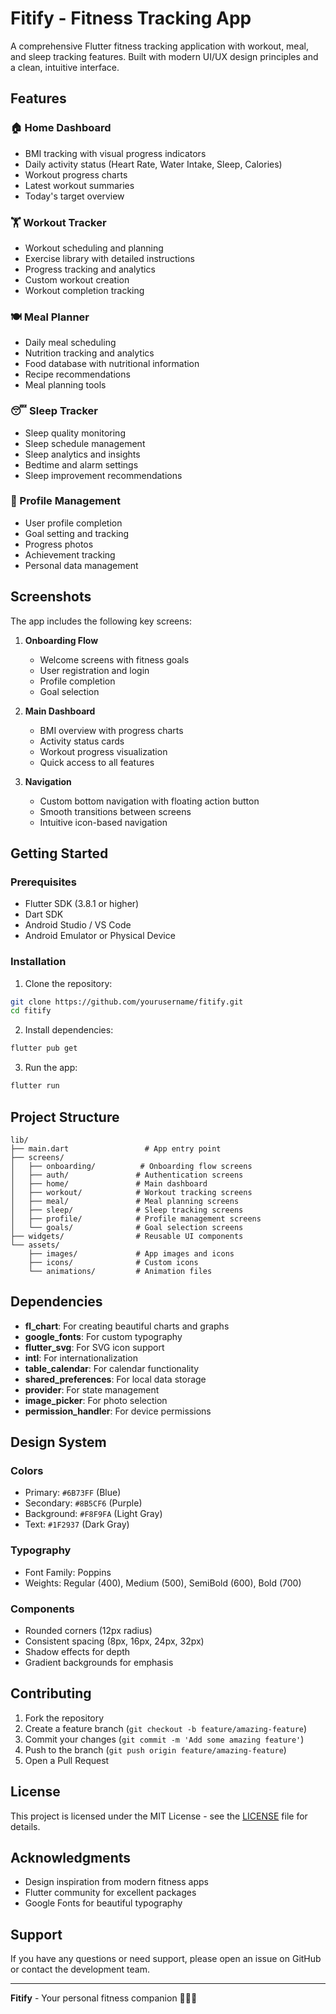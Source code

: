 # Fitify - Fitness Tracking App

A comprehensive Flutter fitness tracking application with workout, meal, and sleep tracking features. Built with modern UI/UX design principles and a clean, intuitive interface.

## Features

### 🏠 Home Dashboard
- BMI tracking with visual progress indicators
- Daily activity status (Heart Rate, Water Intake, Sleep, Calories)
- Workout progress charts
- Latest workout summaries
- Today's target overview

### 🏋️ Workout Tracker
- Workout scheduling and planning
- Exercise library with detailed instructions
- Progress tracking and analytics
- Custom workout creation
- Workout completion tracking

### 🍽️ Meal Planner
- Daily meal scheduling
- Nutrition tracking and analytics
- Food database with nutritional information
- Recipe recommendations
- Meal planning tools

### 😴 Sleep Tracker
- Sleep quality monitoring
- Sleep schedule management
- Sleep analytics and insights
- Bedtime and alarm settings
- Sleep improvement recommendations

### 👤 Profile Management
- User profile completion
- Goal setting and tracking
- Progress photos
- Achievement tracking
- Personal data management

## Screenshots

The app includes the following key screens:

1. **Onboarding Flow**
   - Welcome screens with fitness goals
   - User registration and login
   - Profile completion
   - Goal selection

2. **Main Dashboard**
   - BMI overview with progress charts
   - Activity status cards
   - Workout progress visualization
   - Quick access to all features

3. **Navigation**
   - Custom bottom navigation with floating action button
   - Smooth transitions between screens
   - Intuitive icon-based navigation

## Getting Started

### Prerequisites
- Flutter SDK (3.8.1 or higher)
- Dart SDK
- Android Studio / VS Code
- Android Emulator or Physical Device

### Installation

1. Clone the repository:
```bash
git clone https://github.com/yourusername/fitify.git
cd fitify
```

2. Install dependencies:
```bash
flutter pub get
```

3. Run the app:
```bash
flutter run
```

## Project Structure

```
lib/
├── main.dart                 # App entry point
├── screens/
│   ├── onboarding/          # Onboarding flow screens
│   ├── auth/               # Authentication screens
│   ├── home/               # Main dashboard
│   ├── workout/            # Workout tracking screens
│   ├── meal/               # Meal planning screens
│   ├── sleep/              # Sleep tracking screens
│   ├── profile/            # Profile management screens
│   └── goals/              # Goal selection screens
├── widgets/                # Reusable UI components
└── assets/
    ├── images/             # App images and icons
    ├── icons/              # Custom icons
    └── animations/         # Animation files
```

## Dependencies

- **fl_chart**: For creating beautiful charts and graphs
- **google_fonts**: For custom typography
- **flutter_svg**: For SVG icon support
- **intl**: For internationalization
- **table_calendar**: For calendar functionality
- **shared_preferences**: For local data storage
- **provider**: For state management
- **image_picker**: For photo selection
- **permission_handler**: For device permissions

## Design System

### Colors
- Primary: `#6B73FF` (Blue)
- Secondary: `#8B5CF6` (Purple)
- Background: `#F8F9FA` (Light Gray)
- Text: `#1F2937` (Dark Gray)

### Typography
- Font Family: Poppins
- Weights: Regular (400), Medium (500), SemiBold (600), Bold (700)

### Components
- Rounded corners (12px radius)
- Consistent spacing (8px, 16px, 24px, 32px)
- Shadow effects for depth
- Gradient backgrounds for emphasis

## Contributing

1. Fork the repository
2. Create a feature branch (`git checkout -b feature/amazing-feature`)
3. Commit your changes (`git commit -m 'Add some amazing feature'`)
4. Push to the branch (`git push origin feature/amazing-feature`)
5. Open a Pull Request

## License

This project is licensed under the MIT License - see the [LICENSE](LICENSE) file for details.

## Acknowledgments

- Design inspiration from modern fitness apps
- Flutter community for excellent packages
- Google Fonts for beautiful typography

## Support

If you have any questions or need support, please open an issue on GitHub or contact the development team.

---

**Fitify** - Your personal fitness companion 🏃‍♀️💪
